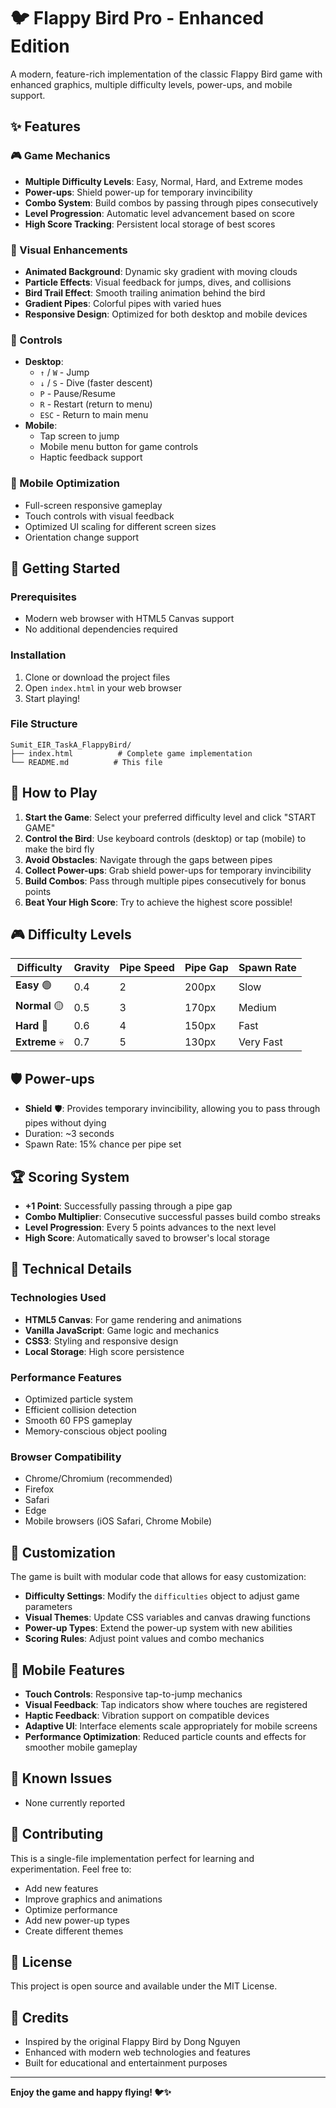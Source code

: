 # 🐦 Flappy Bird Pro - Enhanced Edition

A modern, feature-rich implementation of the classic Flappy Bird game with enhanced graphics, multiple difficulty levels, power-ups, and mobile support.

## ✨ Features

### 🎮 Game Mechanics
- **Multiple Difficulty Levels**: Easy, Normal, Hard, and Extreme modes
- **Power-ups**: Shield power-up for temporary invincibility
- **Combo System**: Build combos by passing through pipes consecutively
- **Level Progression**: Automatic level advancement based on score
- **High Score Tracking**: Persistent local storage of best scores

### 🎨 Visual Enhancements
- **Animated Background**: Dynamic sky gradient with moving clouds
- **Particle Effects**: Visual feedback for jumps, dives, and collisions
- **Bird Trail Effect**: Smooth trailing animation behind the bird
- **Gradient Pipes**: Colorful pipes with varied hues
- **Responsive Design**: Optimized for both desktop and mobile devices

### 🎯 Controls
- **Desktop**: 
  - `↑` / `W` - Jump
  - `↓` / `S` - Dive (faster descent)
  - `P` - Pause/Resume
  - `R` - Restart (return to menu)
  - `ESC` - Return to main menu
- **Mobile**: 
  - Tap screen to jump
  - Mobile menu button for game controls
  - Haptic feedback support

### 📱 Mobile Optimization
- Full-screen responsive gameplay
- Touch controls with visual feedback
- Optimized UI scaling for different screen sizes
- Orientation change support

## 🚀 Getting Started

### Prerequisites
- Modern web browser with HTML5 Canvas support
- No additional dependencies required

### Installation
1. Clone or download the project files
2. Open `index.html` in your web browser
3. Start playing!

### File Structure
```
Sumit_EIR_TaskA_FlappyBird/
├── index.html          # Complete game implementation
└── README.md          # This file
```

## 🎯 How to Play

1. **Start the Game**: Select your preferred difficulty level and click "START GAME"
2. **Control the Bird**: Use keyboard controls (desktop) or tap (mobile) to make the bird fly
3. **Avoid Obstacles**: Navigate through the gaps between pipes
4. **Collect Power-ups**: Grab shield power-ups for temporary invincibility
5. **Build Combos**: Pass through multiple pipes consecutively for bonus points
6. **Beat Your High Score**: Try to achieve the highest score possible!

## 🎮 Difficulty Levels

| Difficulty | Gravity | Pipe Speed | Pipe Gap | Spawn Rate |
|------------|---------|------------|----------|------------|
| **Easy** 🟢 | 0.4 | 2 | 200px | Slow |
| **Normal** 🟡 | 0.5 | 3 | 170px | Medium |
| **Hard** 🔴 | 0.6 | 4 | 150px | Fast |
| **Extreme** 💀 | 0.7 | 5 | 130px | Very Fast |

## 🛡️ Power-ups

- **Shield** 🛡️: Provides temporary invincibility, allowing you to pass through pipes without dying
- Duration: ~3 seconds
- Spawn Rate: 15% chance per pipe set

## 🏆 Scoring System

- **+1 Point**: Successfully passing through a pipe gap
- **Combo Multiplier**: Consecutive successful passes build combo streaks
- **Level Progression**: Every 5 points advances to the next level
- **High Score**: Automatically saved to browser's local storage

## 🔧 Technical Details

### Technologies Used
- **HTML5 Canvas**: For game rendering and animations
- **Vanilla JavaScript**: Game logic and mechanics
- **CSS3**: Styling and responsive design
- **Local Storage**: High score persistence

### Performance Features
- Optimized particle system
- Efficient collision detection
- Smooth 60 FPS gameplay
- Memory-conscious object pooling

### Browser Compatibility
- Chrome/Chromium (recommended)
- Firefox
- Safari
- Edge
- Mobile browsers (iOS Safari, Chrome Mobile)

## 🎨 Customization

The game is built with modular code that allows for easy customization:

- **Difficulty Settings**: Modify the `difficulties` object to adjust game parameters
- **Visual Themes**: Update CSS variables and canvas drawing functions
- **Power-up Types**: Extend the power-up system with new abilities
- **Scoring Rules**: Adjust point values and combo mechanics

## 📱 Mobile Features

- **Touch Controls**: Responsive tap-to-jump mechanics
- **Visual Feedback**: Tap indicators show where touches are registered
- **Haptic Feedback**: Vibration support on compatible devices
- **Adaptive UI**: Interface elements scale appropriately for mobile screens
- **Performance Optimization**: Reduced particle counts and effects for smoother mobile gameplay

## 🐛 Known Issues

- None currently reported

## 🤝 Contributing

This is a single-file implementation perfect for learning and experimentation. Feel free to:
- Add new features
- Improve graphics and animations
- Optimize performance
- Add new power-up types
- Create different themes

## 📄 License

This project is open source and available under the MIT License.

## 🎉 Credits

- Inspired by the original Flappy Bird by Dong Nguyen
- Enhanced with modern web technologies and features
- Built for educational and entertainment purposes

---

**Enjoy the game and happy flying! 🐦✨**
